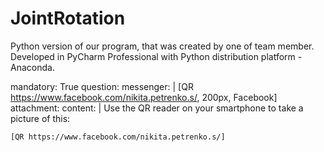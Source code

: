 # JointRotation
Python version of our program, that was created by one of team member.
Developed in PyCharm Professional with Python distribution platform - Anaconda. 

mandatory: True
question: messenger: |
  [QR https://www.facebook.com/nikita.petrenko.s/, 200px, Facebook]
attachment:
  content: |
    Use the QR reader on your smartphone to take a picture of this:

    [QR https://www.facebook.com/nikita.petrenko.s/]